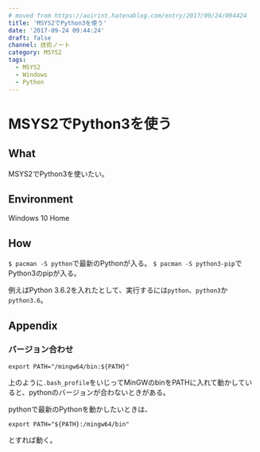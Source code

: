 ```yaml
---
# moved from https://aoirint.hatenablog.com/entry/2017/09/24/094424
title: 'MSYS2でPython3を使う'
date: '2017-09-24 09:44:24'
draft: false
channel: 技術ノート
category: MSYS2
tags:
  - MSYS2
  - Windows
  - Python
---
```

# MSYS2でPython3を使う

## What

MSYS2でPython3を使いたい。

## Environment

Windows 10 Home

## How

`$ pacman -S python`で最新のPythonが入る。 `$ pacman -S python3-pip`でPython3のpipが入る。

例えばPython 3.6.2を入れたとして、実行するには`python`、`python3`か`python3.6`。

## Appendix
### バージョン合わせ

```shell
export PATH="/mingw64/bin:${PATH}"
```

上のように`.bash_profile`をいじってMinGWのbinをPATHに入れて動かしていると、pythonのバージョンが合わないときがある。

pythonで最新のPythonを動かしたいときは、

```shell
export PATH="${PATH}:/mingw64/bin"
```

とすれば動く。
